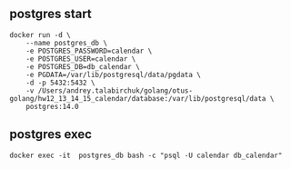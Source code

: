 ## postgres start
```
docker run -d \
    --name postgres_db \
    -e POSTGRES_PASSWORD=calendar \
    -e POSTGRES_USER=calendar \
    -e POSTGRES_DB=db_calendar \
    -e PGDATA=/var/lib/postgresql/data/pgdata \
    -d -p 5432:5432 \
    -v /Users/andrey.talabirchuk/golang/otus-golang/hw12_13_14_15_calendar/database:/var/lib/postgresql/data \
    postgres:14.0
```
## postgres exec 
`docker exec -it  postgres_db bash -c "psql -U calendar db_calendar"`
